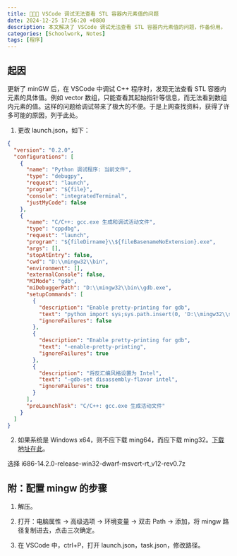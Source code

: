 ```yaml
---
title: 🧑🏻‍💻 VSCode 调试无法查看 STL 容器内元素值的问题
date: 2024-12-25 17:56:20 +0800
description: 本文解决了 VSCode 调试无法查看 STL 容器内元素值的问题，作备份用。
categories: [Schoolwork, Notes]
tags: [程序]
---
```


## **起因**

更新了 minGW 后，在 VSCode 中调试 C++ 程序时，发现无法查看 STL 容器内元素的具体值。例如 vector 数组，只能查看其起始指针等信息，而无法看到数组内元素的值。这样的问题给调试带来了极大的不便。于是上网查找资料，获得了许多可能的原因，列于此处。

1. 更改 launch.json，如下：
```json
{
  "version": "0.2.0",
  "configurations": [
    {
      "name": "Python 调试程序: 当前文件",
      "type": "debugpy",
      "request": "launch",
      "program": "${file}",
      "console": "integratedTerminal",
      "justMyCode": false
    },
    {
      "name": "C/C++: gcc.exe 生成和调试活动文件",
      "type": "cppdbg",
      "request": "launch",
      "program": "${fileDirname}\\${fileBasenameNoExtension}.exe",
      "args": [],
      "stopAtEntry": false,
      "cwd": "D:\\mingw32\\bin",
      "environment": [],
      "externalConsole": false,
      "MIMode": "gdb",
      "miDebuggerPath": "D:\\mingw32\\bin\\gdb.exe",
      "setupCommands": [
        {
          "description": "Enable pretty-printing for gdb",
          "text": "python import sys;sys.path.insert(0, 'D:\\mingw32\\share\\gcc-14.2.0\\python');from libstdcxx.v6.printers import register_libstdcxx_printers;register_libstdcxx_printers(None)",
          "ignoreFailures": false
        },
        {
          "description": "Enable pretty-printing for gdb",
          "text": "-enable-pretty-printing",
          "ignoreFailures": true
        },
        {
          "description": "将反汇编风格设置为 Intel",
          "text": "-gdb-set disassembly-flavor intel",
          "ignoreFailures": true
        }
      ],
      "preLaunchTask": "C/C++: gcc.exe 生成活动文件"
    }
  ]
}
```

2. 如果系统是 Windows x64，则不应下载 ming64，而应下载 ming32。[下载地址在此](https://github.com/niXman/mingw-builds-binaries/releases)。

选择 i686-14.2.0-release-win32-dwarf-msvcrt-rt_v12-rev0.7z

## **附：配置 mingw 的步骤**

1. 解压。

2. 打开：电脑属性 -> 高级选项 -> 环境变量 -> 双击 Path -> 添加，将 mingw 路径复制进去，点击三次确定。

3. 在 VSCode 中，ctrl+P，打开 launch.json，task.json，修改路径。